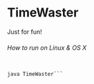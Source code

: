 TimeWaster
==========
Just for fun!

###### How to run on Linux & OS X
```wget https://github.com/Koenkk/TimeWaster/blob/master/TimeWaster.class

java TimeWaster```
